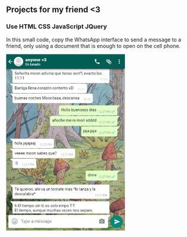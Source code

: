 ## Projects for my friend <3

### Use HTML CSS JavaScript JQuery 

In this small code, copy the WhatsApp interface to send a message to a friend, only using a document that is enough to open on the cell phone.

![myimg](README/img.jpeg)
